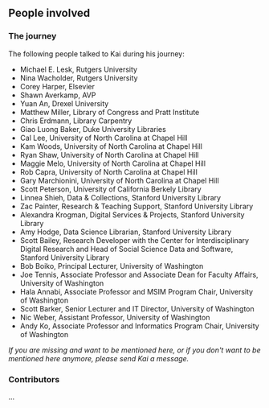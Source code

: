 ## People involved


### The journey

The following people talked to Kai during his journey:

- Michael E. Lesk, Rutgers University
- Nina Wacholder, Rutgers University
- Corey Harper, Elsevier
- Shawn Averkamp, AVP
- Yuan An, Drexel University
- Matthew Miller, Library of Congress and Pratt Institute
- Chris Erdmann, Library Carpentry
- Giao Luong Baker, Duke University Libraries
- Cal Lee, University of North Carolina at Chapel Hill
- Kam Woods, University of North Carolina at Chapel Hill
- Ryan Shaw, University of North Carolina at Chapel Hill
- Maggie Melo, University of North Carolina at Chapel Hill
- Rob Capra, University of North Carolina at Chapel Hill
- Gary Marchionini, University of North Carolina at Chapel Hill
- Scott Peterson, University of California Berkely Library
- Linnea Shieh, Data & Collections, Stanford University Library
- Zac Painter, Research & Teaching Support, Stanford University Library
- Alexandra Krogman, Digital Services & Projects, Stanford University Library
- Amy Hodge, Data Science Librarian, Stanford University Library
- Scott Bailey, Research Developer with the Center for Interdisciplinary Digital Research and Head of Social Science Data and Software, Stanford University Library
- Bob Boiko, Principal Lecturer, University of Washington
- Joe Tennis, Associate Professor and Associate Dean for Faculty Affairs, University of Washington
- Hala Annabi, Associate Professor and MSIM Program Chair, University of Washington
- Scott Barker, Senior Lecturer and IT Director, University of Washington
- Nic Weber, Assistant Professor, University of Washington
- Andy Ko, Associate Professor and Informatics Program Chair, University of Washington


*If you are missing and want to be mentioned here, or if you don't want to be mentioned here anymore, please send Kai a message.*

### Contributors

...
